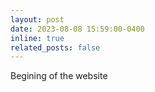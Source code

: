 ```yaml
---
layout: post
date: 2023-08-08 15:59:00-0400
inline: true
related_posts: false
---
```


Begining of the website
